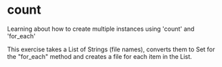 # count

Learning about how to create multiple instances using 'count' and 'for_each'

This exercise takes a List of Strings (file names), converts them to Set for the "for_each" method and creates a file for each item in the List.